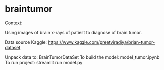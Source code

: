 # braintumor
Context:

Using images of brain x-rays of patient to diagnose of brain tumor.

Data source Kaggle: https://www.kaggle.com/preetviradiya/brian-tumor-dataset

Unpack data to: BrainTumorDataSet
To build the model: model_tumor.ipynb
To run project: streamlit run model.py


